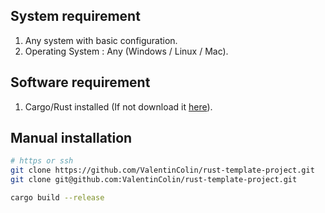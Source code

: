 ## System requirement

1. Any system with basic configuration.
2. Operating System : Any (Windows / Linux / Mac).

## Software requirement

1. Cargo/Rust installed (If not download it [here](https://doc.rust-lang.org/cargo/getting-started/installation.html)).

## Manual installation

```bash
# https or ssh
git clone https://github.com/ValentinColin/rust-template-project.git
git clone git@github.com:ValentinColin/rust-template-project.git

cargo build --release
```

